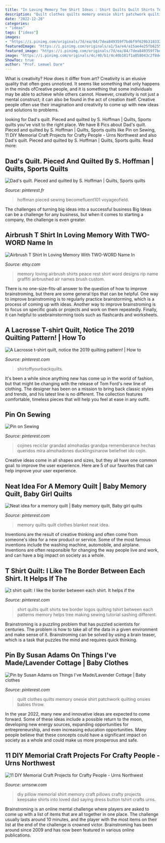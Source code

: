 ```yaml
---
title: "In Loving Memory Tee Shirt Ideas : Shirt Quilts Quilt Shirts Tee Border Logos Quilting Tshirt Between Each Patterns Memory Helps Tree Making Sewing Tutorial Sashing Different"
description: "Quilt clothes quilts memory onesie shirt patchwork quilting onsies babies throw"
date: "2022-12-28"
categories:
- "ideas"
tags: ["ideas"]
images:
- "https://i.pinimg.com/originals/7d/ea/84/7dea849359f7bd6f9f629b31833225a6.jpg"
featuredImage: "https://i.pinimg.com/originals/a1/5a/e4/a15ae4e25fb6255a710bee07165d98c6.jpg"
featured_image: "https://i.pinimg.com/originals/7d/ea/84/7dea849359f7bd6f9f629b31833225a6.jpg"
image: "https://i.pinimg.com/originals/4c/40/b1/4c40b181f1a058043c2f8de5e0f9f80b.jpg"
ShowToc: true
author: "Prof. Lemuel Dare"
---
```



What is creativity? How does it differ from art?
Creativity is an elusive quality that often goes unnoticed. It seems like something that only happens in the minds ofCreative people, and it is something that some individuals may be able to achieve while others cannot. However, creativity is not just a mental construct; it can also be found in the act of creation itself. Creative people often use their imagination and creativity to come up with new ideas and solutions to problems.

	

		
looking for Dad&#039;s quilt. Pieced and quilted by S. Hoffman | Quilts, Sports quilts you've visit to the right place. We have 8 Pics about Dad&#039;s quilt. Pieced and quilted by S. Hoffman | Quilts, Sports quilts like Pin on Sewing, 11 DIY Memorial Craft Projects for Crafty People - Urns Northwest and also Dad&#039;s quilt. Pieced and quilted by S. Hoffman | Quilts, Sports quilts. Read more:
		
    
## Dad&#039;s Quilt. Pieced And Quilted By S. Hoffman | Quilts, Sports Quilts

<img loading=lazy src="https://i.pinimg.com/originals/a1/5a/e4/a15ae4e25fb6255a710bee07165d98c6.jpg" onerror="this.onerror=null;this.src='https://tse3.mm.bing.net/th?id=OIP.J2JtY0AkqHhgsTXXMe9phAHaJ4&amp;pid=15.1';" alt="Dad&#039;s quilt. Pieced and quilted by S. Hoffman | Quilts, Sports quilts">

_Source: pinterest.fr_

>hoffman pieced sewing becomefluent101 voyageofield. 

	

The challenges of turning big ideas into a successful business
Big Ideas can be a challenge for any business, but when it comes to starting a company, the challenge is even greater.

    
## Airbrush T Shirt In Loving Memory With TWO-WORD Name In

<img loading=lazy src="https://img0.etsystatic.com/016/1/6152739/il_fullxfull.456752894_4wrr.jpg" onerror="this.onerror=null;this.src='https://tse2.mm.bing.net/th?id=OIP.HypIEK0BmLScJGc-Lk6zhwHaI1&amp;pid=15.1';" alt="Airbrush T Shirt In Loving Memory With TWO-WORD Name In">

_Source: etsy.com_

>memory loving airbrush shirts peace rest shirt word designs rip name graffiti airbrushed air names brush custom. 

	

There is no one-size-fits-all answer to the question of how to improve brainstroming, but there are some general tips that can be helpful. One way to improve brainstroming is to regularly practice brainstorming, which is a process of coming up with ideas. Another way to improve brainstroming is to focus on specific goals or projects and work on them repeatedly. Finally, it can helpful to usebrainstorming tools such as flashcards and worksheets.

    
## A Lacrosse T-shirt Quilt, Notice The 2019 Quilting Pattern! | How To

<img loading=lazy src="https://i.pinimg.com/originals/ac/e1/e8/ace1e844a551dd629a22868ca3f80a77.jpg" onerror="this.onerror=null;this.src='https://tse2.mm.bing.net/th?id=OIP.0fph0_e6W2y_tp0QgZCbUQHaJ4&amp;pid=15.1';" alt="A Lacrosse t-shirt quilt, notice the 2019 quilting pattern! | How to">

_Source: pinterest.com_

>shirtoffyourbackquilts. 

	

It's been a while since anything new has come up in the world of fashion, but that might be changing with the release of Tom Ford's new line of clothing. The designer has been on a mission to bring back classic styles and trends, and his latest line is no different. The collection features comfortable, timeless pieces that will help you feel at ease in any outfit.

    
## Pin On Sewing

<img loading=lazy src="https://i.pinimg.com/736x/fe/4d/8d/fe4d8d100b48727fa4cbee6b178e0a58--cute-ideas-uitvaart-ideas.jpg" onerror="this.onerror=null;this.src='https://tse1.mm.bing.net/th?id=OIP.NcNZMKuTYvBRXuBgyXnVfQDhEs&amp;pid=15.1';" alt="Pin on Sewing">

_Source: pinterest.com_

>cojines reciclar grandad almohadas grandpa rememberance hechas queridos mira almohadones ducklingsinarow beliefnet ido cojín. 

	

Creative ideas come in all shapes and sizes, but they all have one common goal: to improve the user experience. Here are 5 of our favorites that can help improve your user experience.

    
## Neat Idea For A Memory Quilt | Baby Memory Quilt, Baby Girl Quilts

<img loading=lazy src="https://i.pinimg.com/originals/7d/ea/84/7dea849359f7bd6f9f629b31833225a6.jpg" onerror="this.onerror=null;this.src='https://tse2.mm.bing.net/th?id=OIP.cR4TmD-Qe6VeLGxrSN8YGAHaFj&amp;pid=15.1';" alt="Neat idea for a memory quilt | Baby memory quilt, Baby girl quilts">

_Source: pinterest.com_

>memory quilts quilt clothes blanket neat idea. 

	

Inventions are the result of creative thinking and often come from someone's idea for a new product or service. Some of the most famous inventions include the washing machine, automobile, and airplane. Inventions are often responsible for changing the way people live and work, and can have a big impact on society as a whole.

    
## T Shirt Quilt: I Like The Border Between Each Shirt. It Helps If The

<img loading=lazy src="https://i.pinimg.com/originals/50/01/78/5001784a50c6d45bcbc5916e5b5d8c55.jpg" onerror="this.onerror=null;this.src='https://tse2.mm.bing.net/th?id=OIP.ES8aKzX39DP0S9BcygXRJQHaGK&amp;pid=15.1';" alt="t shirt quilt: I like the border between each shirt. It helps if the">

_Source: pinterest.com_

>shirt quilts quilt shirts tee border logos quilting tshirt between each patterns memory helps tree making sewing tutorial sashing different. 

	

Brainstroming is a puzzling problem that has puzzled scientists for centuries. The problem is how to take all of the data in a given environment and make sense of it. Brainstroming can be solved by using a brain teaser, which is a task that puzzles the mind and requires quick thinking.

    
## Pin By Susan Adams On Things I&#039;ve Made/Lavender Cottage | Baby Clothes

<img loading=lazy src="https://i.pinimg.com/originals/4c/40/b1/4c40b181f1a058043c2f8de5e0f9f80b.jpg" onerror="this.onerror=null;this.src='https://tse4.mm.bing.net/th?id=OIP.a7FHwUT1Y_CZYcYGlb4qXwHaH5&amp;pid=15.1';" alt="Pin by Susan Adams on Things I&#039;ve Made/Lavender Cottage | Baby clothes">

_Source: pinterest.com_

>quilt clothes quilts memory onesie shirt patchwork quilting onsies babies throw. 

	

In the year 2022, many new and innovative ideas are expected to come forward. Some of these ideas include a possible return to the moon, developing new energy sources, expanding opportunities for entrepreneurship, and even increasing education opportunities. Many people believe that these concepts could have a significant impact on society as a whole and could make us more prosperous and safe.

    
## 11 DIY Memorial Craft Projects For Crafty People - Urns Northwest

<img loading=lazy src="https://cdn1.bigcommerce.com/server5600/40f15/product_images/uploaded_images/diy-pillow-shirt-tutorial.jpg?t=1456166806" onerror="this.onerror=null;this.src='https://tse2.mm.bing.net/th?id=OIP.TFHxj6MaUkxXWIuAaYoUzwHaIw&amp;pid=15.1';" alt="11 DIY Memorial Craft Projects for Crafty People - Urns Northwest">

_Source: urnsnw.com_

>diy pillow memorial shirt memory craft pillows crafty projects keepsake shirts into loved dad saying dress button tshirt crafts urns. 

	

Brainstroming is an online mental challenge where players are asked to come up with a list of items that are all together in one place. The challenge usually lasts around 10 minutes, and the player with the most items on their list at the end of the challenge is crowned victor. Brainstroming has been around since 2009 and has now been featured in various online publications.

